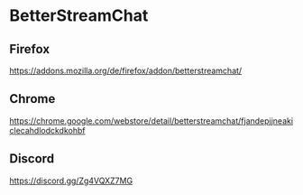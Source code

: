 # BetterStreamChat

## Firefox

https://addons.mozilla.org/de/firefox/addon/betterstreamchat/

## Chrome

https://chrome.google.com/webstore/detail/betterstreamchat/fjandepjjneakiclecahdlodckdkohbf

## Discord

https://discord.gg/Zg4VQXZ7MG
